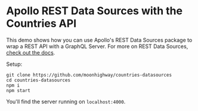 # Apollo REST Data Sources with the Countries API

This demo shows how you can use Apollo's REST Data Sources package to wrap a REST API with a GraphQL Server. For more on REST Data Sources, [check out the docs](https://www.apollographql.com/docs/apollo-server/data/data-sources/).

Setup:

```
git clone https://github.com/moonhighway/countries-datasources
cd countries-datasources
npm i
npm start
```

You'll find the server running on `localhost:4000`.
